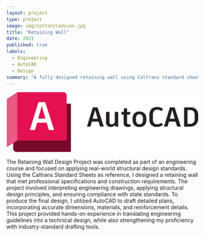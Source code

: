 ```yaml
---
layout: project
type: project
image: img/cotton/cadicon.jpg
title: "Retaining Wall"
date: 2023
published: true
labels:
  - Engineering
  - AutoCAD 
  - Design
summary: "A fully designed retaining wall using Caltrans standard sheets."
---
```


<img class="img-fluid" src="../img/cotton/autocadimg.png">

The Retaining Wall Design Project was completed as part of an engineering course and focused on applying real-world structural design standards. Using the Caltrans Standard Sheets as reference, I designed a retaining wall that met professional specifications and construction requirements. The project involved interpreting engineering drawings, applying structural design principles, and ensuring compliance with state standards. To produce the final design, I utilized AutoCAD to draft detailed plans, incorporating accurate dimensions, materials, and reinforcement details. This project provided hands-on experience in translating engineering guidelines into a technical design, while also strengthening my proficiency with industry-standard drafting tools.

